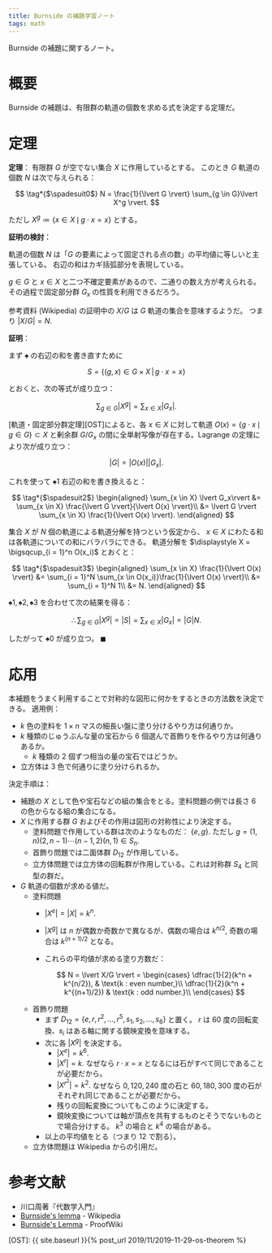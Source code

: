 ```yaml
---
title: Burnside の補題学習ノート
tags: math
---
```


Burnside の補題に関するノート。

# 概要

Burnside の補題は、有限群の軌道の個数を求める式を決定する定理だ。

# 定理

**定理**：
有限群 $G$ が空でない集合 $X$ に作用しているとする。
このとき $G$ 軌道の個数 $N$ は次で与えられる：

$$
\tag*{$\spadesuit0$}
N = \frac{1}{\lvert G \rvert} \sum_{g \in G}\lvert X^g \rvert.
$$

ただし $X^g \coloneqq \lbrace x \in X \,\mid\, g \cdot x = x\rbrace$ とする。

**証明の検討**：

軌道の個数 $N$ は「$G$ の要素によって固定される点の数」の平均値に等しいと主張している。
右辺の和はカギ括弧部分を表現している。

$g \in G$ と $x \in X$ と二つ不確定要素があるので、二通りの数え方が考えられる。
その過程で固定部分群 $G_x$ の性質を利用できるだろう。

参考資料 (Wikipedia) の証明中の $X/G$ は $G$ 軌道の集合を意味するようだ。
つまり $\lvert X/G \rvert = N.$

**証明**：

まず $\spadesuit$ の右辺の和を書き直すために

$$
S = \{(g, x) \in G \times X\,|\, g \cdot x = x\}
$$

とおくと、次の等式が成り立つ：

$$
\tag*{$\spadesuit1$}
\sum_{g \in G}\lvert X^g \rvert = \sum_{x \in X} \lvert G_x\rvert.
$$

[軌道・固定部分群定理][OST]によると、各 $x \in X$ に対して軌道
$O(x) = \lbrace g \cdot x\,\mid\, g \in G\rbrace \subset X$ と剰余群
$G/G_x$ の間に全単射写像が存在する。Lagrange の定理により次が成り立つ：

$$
\lvert G \rvert = \lvert O(x) \rvert \lvert G_x \rvert.
$$

これを使って $\spadesuit1$ 右辺の和を書き換えると：

$$
\tag*{$\spadesuit2$}
\begin{aligned}
\sum_{x \in X} \lvert G_x\rvert
&= \sum_{x \in X} \frac{\lvert G \rvert}{\lvert O(x) \rvert}\\
&= \lvert G \rvert \sum_{x \in X} \frac{1}{\lvert O(x) \rvert}.
\end{aligned}
$$

集合 $X$ が $N$ 個の軌道による軌道分解を持つという仮定から、
$x \in X$ にわたる和は各軌道についての和にバラバラにできる。
軌道分解を $\displaystyle X = \bigsqcup_{i = 1}^n O(x_i)$ とおくと：

$$
\tag*{$\spadesuit3$}
\begin{aligned}
\sum_{x \in X} \frac{1}{\lvert O(x) \rvert}
&= \sum_{i = 1}^N \sum_{x \in O(x_i)}\frac{1}{\lvert O(x) \rvert}\\
&= \sum_{i = 1}^N 1\\
&= N.
\end{aligned}
$$

$\spadesuit1, \spadesuit2, \spadesuit3$ を合わせて次の結果を得る：

$$
\therefore \sum_{g \in G}\lvert X^g\rvert = \lvert S \rvert = \sum_{x \in X}\lvert G_x\rvert = \lvert G \rvert N.
$$

したがって $\spadesuit0$ が成り立つ。
$\blacksquare$

# 応用

本補題をうまく利用することで対称的な図形に何かをするときの方法数を決定できる。
適用例：

* $k$ 色の塗料を $1 \times n$ マスの細長い盤に塗り分けるやり方は何通りか。
* $k$ 種類のじゅうぶんな量の宝石から 6 個選んで首飾りを作るやり方は何通りあるか。
  * $k$ 種類の 2 個ずつ相当の量の宝石ではどうか。
* 立方体は 3 色で何通りに塗り分けられるか。

決定手順は：

* 補題の $X$ として色や宝石などの組の集合をとる。塗料問題の例では長さ 6 の色からなる組の集合になる。
* $X$ に作用する群 $G$ およびその作用は図形の対称性により決定する。
  * 塗料問題で作用している群は次のようなものだ：
    $\lbrace e, g \rbrace.$
    ただし $g = (1, n)(2, n - 1)\dotsb(n - 1, 2)(n, 1) \in S_n.$
  * 首飾り問題では二面体群 $D_{12}$ が作用している。
  * 立方体問題では立方体の回転群が作用している。これは対称群 $S_4$ と同型の群だ。
* $G$ 軌道の個数が求める値だ。
  * 塗料問題
    * $\lvert X^e \rvert = \lvert X \rvert = k^n.$
    * $\lvert X^g \rvert$ は $n$ が偶数か奇数かで異なるが、偶数の場合は $k^{n/2},$
      奇数の場合は $k^{(n+1)/2}$ となる。
    * これらの平均値が求める塗り方数だ：

      $$
      N = \lvert X/G \rvert = \begin{cases}
          \dfrac{1}{2}(k^n + k^{n/2}), & \text{k : even number,}\\
          \dfrac{1}{2}(k^n + k^{(n+1)/2}) & \text{k : odd number.}\\
      \end{cases}
      $$
  * 首飾り問題
    * まず $D_{12} = \lbrace e, r, r^2, \dotsc, r^5, s_1, s_2, \dotsc, s_6\rbrace$ と置く。
      $r$ は 60 度の回転変換、$s_i$ はある軸に関する鏡映変換を意味する。
    * 次に各 $\lvert X^g\rvert$ を決定する。
      * $\lvert X^e \rvert = k^6.$
      * $\lvert X^r \rvert = k.$ なぜなら $r\cdot x = x$ となるには石がすべて同じであることが必要だから。
      * $\lvert X^{r^2} \rvert = k^2.$ なぜなら $0, 120, 240$ 度の石と $60, 180, 300$ 度の石がそれぞれ同じであることが必要だから。
      * 残りの回転変換についてもこのように決定する。
      * 鏡映変換については軸が頂点を共有するものとそうでないものとで場合分けする。
        $k^3$ の場合と $k^4$ の場合がある。
    * 以上の平均値をとる（つまり 12 で割る）。
  * 立方体問題は Wikipedia からの引用だ。

# 参考文献

* 川口周著『代数学入門』
* [Burnside's lemma](https://en.wikipedia.org/wiki/Burnside%27s_lemma) - Wikipedia
* [Burnside's Lemma](https://proofwiki.org/wiki/Burnside%27s_Lemma) - ProofWiki

[OST]: {{ site.baseurl }}{% post_url 2019/11/2019-11-29-os-theorem %}
